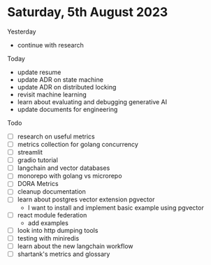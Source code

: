 # Saturday, 5th August 2023

Yesterday
- continue with research

Today
- update resume
- update ADR on state machine
- update ADR on distributed locking
- revisit machine learning
- learn about evaluating and debugging generative AI
- update documents for engineering

Todo
- [ ] research on useful metrics
- [ ] metrics collection for golang concurrency
- [ ] streamlit
- [ ] gradio tutorial
- [ ] langchain and vector databases
- [ ] monorepo with golang vs microrepo
- [ ] DORA Metrics
- [ ] cleanup documentation
- [ ] learn about postgres vector extension pgvector
	- I want to install and implement basic example using pgvector
- [ ] react module federation
  - add examples
- [ ] look into http dumping tools
- [ ] testing with miniredis
- [ ] learn about the new langchain workflow
- [ ] shartank's metrics and glossary
